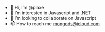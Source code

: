 - 👋 Hi, I’m @plaxe
- 👀 I’m interested in Javascript and .NET
- 💞️ I’m looking to collaborate on Javascript
- 📫 How to reach me mongods@icloud.com

<!---
plaxe/plaxe is a ✨ special ✨ repository because its `README.md` (this file) appears on your GitHub profile.
You can click the Preview link to take a look at your changes.
--->
